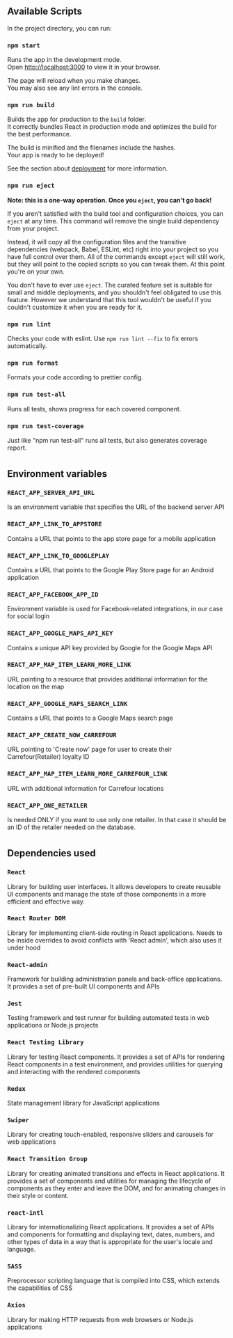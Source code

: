 ## Available Scripts

In the project directory, you can run:

### `npm start`

Runs the app in the development mode.\
Open [http://localhost:3000](http://localhost:3000) to view it in your browser.

The page will reload when you make changes.\
You may also see any lint errors in the console.

### `npm run build`

Builds the app for production to the `build` folder.\
It correctly bundles React in production mode and optimizes the build for the best performance.

The build is minified and the filenames include the hashes.\
Your app is ready to be deployed!

See the section about [deployment](https://facebook.github.io/create-react-app/docs/deployment) for more information.

### `npm run eject`

**Note: this is a one-way operation. Once you `eject`, you can't go back!**

If you aren't satisfied with the build tool and configuration choices, you can `eject` at any time. This command will remove the single build dependency from your project.

Instead, it will copy all the configuration files and the transitive dependencies (webpack, Babel, ESLint, etc) right into your project so you have full control over them. All of the commands except `eject` will still work, but they will point to the copied scripts so you can tweak them. At this point you're on your own.

You don't have to ever use `eject`. The curated feature set is suitable for small and middle deployments, and you shouldn't feel obligated to use this feature. However we understand that this tool wouldn't be useful if you couldn't customize it when you are ready for it.


### `npm run lint`

Checks your code with eslint. Use `npm run lint --fix` to fix errors automatically.

### `npm run format`

Formats your code according to prettier config.

### `npm run test-all`

Runs all tests, shows progress for each covered component.

### `npm run test-coverage`

Just like "npm run test-all" runs all tests, but also generates coverage report.

#
## Environment variables

### `REACT_APP_SERVER_API_URL`
Is an environment variable that specifies the URL of the backend server API

### `REACT_APP_LINK_TO_APPSTORE`
Contains a URL that points to the app store page for a mobile application

### `REACT_APP_LINK_TO_GOOGLEPLAY`
Contains a URL that points to the Google Play Store page for an Android application

### `REACT_APP_FACEBOOK_APP_ID`
Environment variable is used for Facebook-related integrations, in our case for social login

### `REACT_APP_GOOGLE_MAPS_API_KEY`
Contains a unique API key provided by Google for the Google Maps API

###  `REACT_APP_MAP_ITEM_LEARN_MORE_LINK`
URL pointing to a resource that provides additional information for the location on the map

### `REACT_APP_GOOGLE_MAPS_SEARCH_LINK`
Contains a URL that points to a Google Maps search page

### `REACT_APP_CREATE_NOW_CARREFOUR`
URL pointing to 'Create now' page for user to create their Carrefour(Retailer) loyalty ID

### `REACT_APP_MAP_ITEM_LEARN_MORE_CARREFOUR_LINK`
URL with additional information for Carrefour locations

### `REACT_APP_ONE_RETAILER`
Is needed ONLY if you want to use only one retailer. In that case it should be an ID of the retailer needed on the database.

#
## Dependencies  used

### `React`
Library for building user interfaces. It allows developers to create reusable UI components and manage the state of those components in a more efficient and effective way.

### `React Router DOM`
Library for implementing client-side routing in React applications. Needs to be inside overrides to avoid conflicts with 'React admin', which also uses it under hood

### `React-admin`
Framework for building administration panels and back-office applications. It provides a set of pre-built UI components and APIs

### `Jest`
Testing framework and test runner for building automated tests in web applications or Node.js projects

### `React Testing Library`
Library for testing React components. It provides a set of APIs for rendering React components in a test environment, and provides utilities for querying and interacting with the rendered components

### `Redux`
State management library for JavaScript applications

### `Swiper`
Library for creating touch-enabled, responsive sliders and carousels for web applications

### `React Transition Group`
Library for creating animated transitions and effects in React applications. It provides a set of components and utilities for managing the lifecycle of components as they enter and leave the DOM, and for animating changes in their style or content.

### `react-intl`
Library for internationalizing React applications. It provides a set of APIs and components for formatting and displaying text, dates, numbers, and other types of data in a way that is appropriate for the user's locale and language.

### `SASS`
Preprocessor scripting language that is compiled into CSS, which extends the capabilities of CSS

### `Axios`
Library for making HTTP requests from web browsers or Node.js applications

